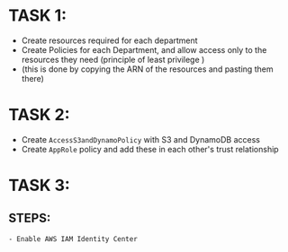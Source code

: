 # TASK 1:
  - Create resources required for each department
  - Create Policies for each Department, and allow access only to the resources they need (principle of least privilege )
  - (this is done by copying the ARN of the resources and pasting them there)


# TASK 2:
  - Create `AccessS3andDynamoPolicy` with S3 and DynamoDB access
  - Create `AppRole` policy and add these in each other's trust relationship


# TASK 3:
  ## STEPS:
    - Enable AWS IAM Identity Center
